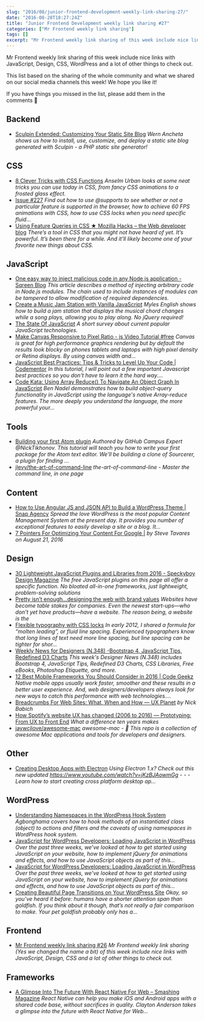 ```yaml
---
slug: "2016/08/junior-frontend-development-weekly-link-sharing-27/"
date: "2016-08-28T18:27:24Z"
title: "Junior Frontend Development weekly link sharing #27"
categories: ["Mr Frontend weekly link sharing"]
tags: []
excerpt: "Mr Frontend weekly link sharing of this week include nice links with JavaScript, Design, CSS, WordP..."
---
```


Mr Frontend weekly link sharing of this week include nice links with JavaScript, Design, CSS, WordPress and a lot of other things to check out.

This list based on the sharing of the whole community and what we shared on our social media channels this week! We hope you like it!

If you have things you missed in the list, please add them in the comments 🙂

## Backend

* [Sculpin Extended: Customizing Your Static Site Blog](http://buff.ly/2c1Eo50 "Sculpin Extended: Customizing Your Static Site Blog") _Wern Ancheta shows us how to install, use, customize, and deploy a static site blog generated with Sculpin - a PHP static site generator!_

## CSS

* [8 Clever Tricks with CSS Functions](http://buff.ly/2bmcJKp "8 Clever Tricks with CSS Functions") _Anselm Urban looks at some neat tricks you can use today in CSS, from fancy CSS animations to a frosted glass effect._
* [Issue #227](http://buff.ly/2bM2OPa "Issue #227") _Find out how to use @supports to see whether or not a particular feature is supported in the browser, how to achieve 60 FPS animations with CSS, how to use CSS locks when you need specific fluid…_
* [Using Feature Queries in CSS ★ Mozilla Hacks – the Web developer blog](http://buff.ly/2brq4mP "Using Feature Queries in CSS ★ Mozilla Hacks – the Web developer blog") _There’s a tool in CSS that you might not have heard of yet. It’s powerful. It’s been there for a while. And it’ll likely become one of your favorite new things about CSS._

## JavaScript

* [One easy way to inject malicious code in any Node.js application - Sqreen Blog](http://buff.ly/2c1DBkr "One easy way to inject malicious code in any Node.js application - Sqreen Blog") _This article describes a method of injecting arbitrary code in Node.js modules. The chain used to include instances of modules can be tampered to allow modification of required dependencies._
* [Create a Music Jam Station with Vanilla JavaScript](http://buff.ly/2bkIKz7 "Create a Music Jam Station with Vanilla JavaScript") _Myles English shows how to build a jam station that displays the musical chord changes while a song plays, allowing you to play along. No jQuery required!_
* [The State Of JavaScript](http://buff.ly/2bhYJE8 "The State Of JavaScript") _A short survey about current popular JavaScript technologies._
* [Make Canvas Responsive to Pixel Ratio - js Video Tutorial #free](http://buff.ly/2bct0Pd "Make Canvas Responsive to Pixel Ratio - js Video Tutorial #free") _Canvas is great for high performance graphics rendering but by default the results look blocky on phones tablets and laptops with high pixel density or Retina displays. By using canvas width and…_
* [JavaScript Best Practices: Tips & Tricks to Level Up Your Code | Codementor](http://buff.ly/2badlp1 "JavaScript Best Practices: Tips & Tricks to Level Up Your Code | Codementor") _In this tutorial, I will point out a few important Javascript best practices so you don't have to learn it the hard way...._
* [Code Kata: Using Array Reduce() To Navigate An Object Graph In JavaScript](http://buff.ly/2b54O0C "Code Kata: Using Array Reduce() To Navigate An Object Graph In JavaScript") _Ben Nadel demonstrates how to build object-query functionality in JavaScript using the language's native Array-reduce features. The more deeply you understand the language, the more powerful your…_

## Tools

* [Building your first Atom plugin](http://buff.ly/2ceJw6P "Building your first Atom plugin") _Authored by GitHub Campus Expert @NickTikhonov. This tutorial will teach you how to write your first package for the Atom text editor. We'll be building a clone of Sourcerer, a plugin for finding ..._
* [jlevy/the-art-of-command-line](http://buff.ly/2bdTFwE "jlevy/the-art-of-command-line") _the-art-of-command-line - Master the command line, in one page_

## Content

* [How to Use Angular JS and JSON API to Build a WordPress Theme | Snap Agency](http://buff.ly/2bQFe17 "How to Use Angular JS and JSON API to Build a WordPress Theme | Snap Agency") _Spread the love WordPress is the most popular Content Management System at the present day. It provides you number of exceptional features to easily develop a site or a blog. It..._
* [7 Pointers For Optimizing Your Content For Google |](http://buff.ly/2ba6UQ3 "7 Pointers For Optimizing Your Content For Google |") _by Steve Tavares on August 21, 2016_

## Design

* [30 Lightweight JavaScript Plugins and Libraries from 2016 - Speckyboy Design Magazine](http://buff.ly/2bQthsh "30 Lightweight JavaScript Plugins and Libraries from 2016 - Speckyboy Design Magazine") _The free JavaScript plugins on this page all offer a specific function. No bloated all-in-one frameworks, just lightweight, problem-solving solutions_
* [Pretty isn’t enough…designing the web with brand values](http://buff.ly/2bit2If "Pretty isn’t enough…designing the web with brand values") _Websites have become table stakes for companies. Even the newest start-ups—who don’t yet have products—have a website. The reason being, a website is the_
* [Flexible typography with CSS locks](http://buff.ly/2bJqtNN "Flexible typography with CSS locks") _In early 2012, I shared a formula for “molten leading”, or fluid line spacing. Experienced typographers know that long lines of text need more line spacing, but line spacing can be tighter for shor…_
* [Weekly News for Designers (N.348) -Bootstrap 4, JavaScript Tips, Redefined D3 Charts](http://buff.ly/2bMG41Y "Weekly News for Designers (N.348) -Bootstrap 4, JavaScript Tips, Redefined D3 Charts") _This week's Designer News (N.348) includes Bootstrap 4, JavaScript Tips, Redefined D3 Charts, CSS Libraries, Free eBooks, Photoshop Etiquette, and more._
* [12 Best Mobile Frameworks You Should Consider in 2016 | Code Geekz](http://buff.ly/2bW87gT "12 Best Mobile Frameworks You Should Consider in 2016 | Code Geekz") _Native mobile apps usually work faster, smoother and these results in a better user experience. And, web designers/developers always look for new ways to catch this performance with web technologies.…_
* [Breadcrumbs For Web Sites: What, When and How — UX Planet](http://buff.ly/2bW9lIP "Breadcrumbs For Web Sites: What, When and How — UX Planet") _by Nick Babich_
* [How Spotify’s website UX has changed (2006 to 2016) — Prototyping: From UX to Front End](http://buff.ly/2bW8VCt "How Spotify’s website UX has changed (2006 to 2016) — Prototyping: From UX to Front End") _What a difference ten years makes_
* [jaywcjlove/awesome-mac](http://buff.ly/2bDCXGi "jaywcjlove/awesome-mac") _awesome-mac -  This repo is a collection of awesome Mac applications and tools for developers and designers._

## Other

* [Creating Desktop Apps with Electron](http://buff.ly/2bNbQsR "Creating Desktop Apps with Electron") _Using Electron 1.x? Check out this new updated https://www.youtube.com/watch?v=jKzBJAowmGg - - - Learn how to start creating cross platform desktop ap..._

## WordPress

* [Understanding Namespaces in the WordPress Hook System](http://buff.ly/2bZQ1uf "Understanding Namespaces in the WordPress Hook System") _Agbonghama covers how to hook methods of an instantiated class (object) to actions and filters and the caveats of using namespaces in WordPress hook system._
* [JavaScript for WordPress Developers: Loading JavaScript in WordPress](http://buff.ly/2b6fGhZ "JavaScript for WordPress Developers: Loading JavaScript in WordPress") _Over the past three weeks, we’ve looked at how to get started using JavaScript on your website, how to implement jQuery for animations and effects, and how to use JavaScript objects as part of this…_
* [JavaScript for WordPress Developers: Loading JavaScript in WordPress](http://buff.ly/2b6fGhZ "JavaScript for WordPress Developers: Loading JavaScript in WordPress") _Over the past three weeks, we’ve looked at how to get started using JavaScript on your website, how to implement jQuery for animations and effects, and how to use JavaScript objects as part of this…_
* [Creating Beautiful Page Transitions on Your WordPress Site](http://buff.ly/2bmcEWx "Creating Beautiful Page Transitions on Your WordPress Site") _Okay, so you’ve heard it before: humans have a shorter attention span than goldfish. If you think about it though, that’s not really a fair comparison to make. Your pet goldfish probably only has a…_

## Frontend

* [Mr Frontend weekly link sharing #26](http://blog.mrfrontend.org/2016/08/mr-frontend-weekly-link-sharing-26/ "Mr Frontend weekly link sharing #26") _Mr Frontend weekly link sharing (Yes we changed the name a bit) of this week include nice links with JavaScript, Design, CSS and a lot of other things to check out._

## Frameworks

* [A Glimpse Into The Future With React Native For Web – Smashing Magazine](http://buff.ly/2bsL2QS "A Glimpse Into The Future With React Native For Web – Smashing Magazine") _React Native can help you make iOS and Android apps with a shared code base, without sacrifices in quality. Clayton Anderson takes a glimpse into the future with React Native for Web..._